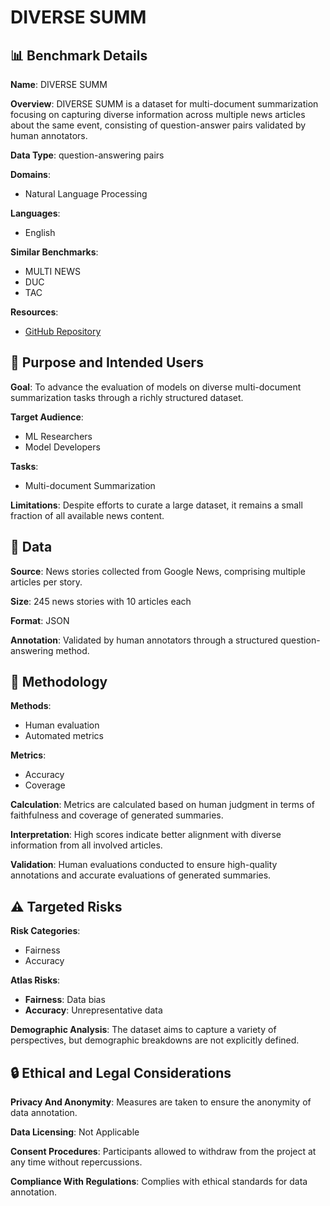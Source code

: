# DIVERSE SUMM

## 📊 Benchmark Details

**Name**: DIVERSE SUMM

**Overview**: DIVERSE SUMM is a dataset for multi-document summarization focusing on capturing diverse information across multiple news articles about the same event, consisting of question-answer pairs validated by human annotators.

**Data Type**: question-answering pairs

**Domains**:
- Natural Language Processing

**Languages**:
- English

**Similar Benchmarks**:
- MULTI NEWS
- DUC
- TAC

**Resources**:
- [GitHub Repository](https://github.com/salesforce/DiverseSumm)

## 🎯 Purpose and Intended Users

**Goal**: To advance the evaluation of models on diverse multi-document summarization tasks through a richly structured dataset.

**Target Audience**:
- ML Researchers
- Model Developers

**Tasks**:
- Multi-document Summarization

**Limitations**: Despite efforts to curate a large dataset, it remains a small fraction of all available news content.

## 💾 Data

**Source**: News stories collected from Google News, comprising multiple articles per story.

**Size**: 245 news stories with 10 articles each

**Format**: JSON

**Annotation**: Validated by human annotators through a structured question-answering method.

## 🔬 Methodology

**Methods**:
- Human evaluation
- Automated metrics

**Metrics**:
- Accuracy
- Coverage

**Calculation**: Metrics are calculated based on human judgment in terms of faithfulness and coverage of generated summaries.

**Interpretation**: High scores indicate better alignment with diverse information from all involved articles.

**Validation**: Human evaluations conducted to ensure high-quality annotations and accurate evaluations of generated summaries.

## ⚠️ Targeted Risks

**Risk Categories**:
- Fairness
- Accuracy

**Atlas Risks**:
- **Fairness**: Data bias
- **Accuracy**: Unrepresentative data

**Demographic Analysis**: The dataset aims to capture a variety of perspectives, but demographic breakdowns are not explicitly defined.

## 🔒 Ethical and Legal Considerations

**Privacy And Anonymity**: Measures are taken to ensure the anonymity of data annotation.

**Data Licensing**: Not Applicable

**Consent Procedures**: Participants allowed to withdraw from the project at any time without repercussions.

**Compliance With Regulations**: Complies with ethical standards for data annotation.
